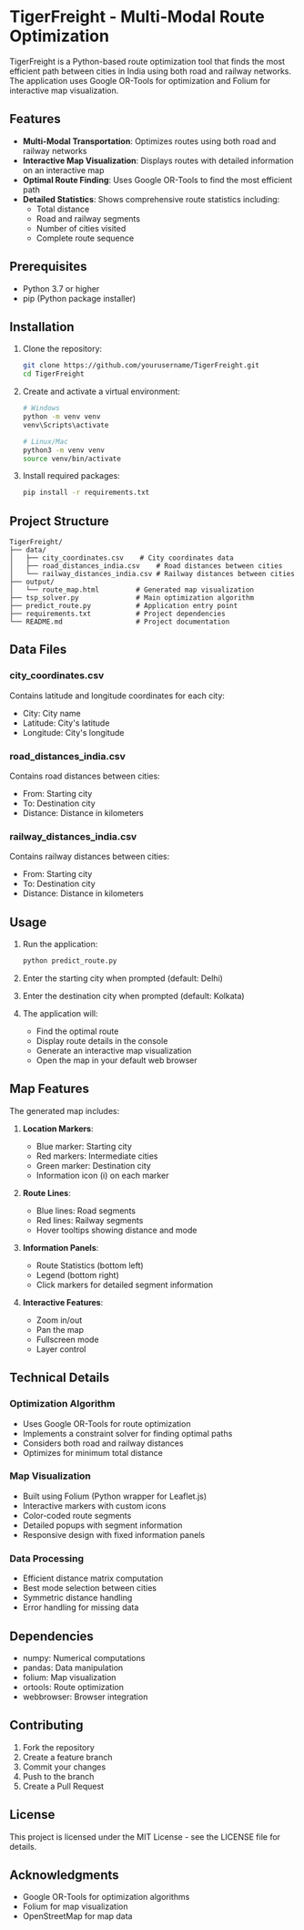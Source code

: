 # TigerFreight - Multi-Modal Route Optimization

TigerFreight is a Python-based route optimization tool that finds the most efficient path between cities in India using both road and railway networks. The application uses Google OR-Tools for optimization and Folium for interactive map visualization.

## Features

- **Multi-Modal Transportation**: Optimizes routes using both road and railway networks
- **Interactive Map Visualization**: Displays routes with detailed information on an interactive map
- **Optimal Route Finding**: Uses Google OR-Tools to find the most efficient path
- **Detailed Statistics**: Shows comprehensive route statistics including:
  - Total distance
  - Road and railway segments
  - Number of cities visited
  - Complete route sequence

## Prerequisites

- Python 3.7 or higher
- pip (Python package installer)

## Installation

1. Clone the repository:
   ```bash
   git clone https://github.com/yourusername/TigerFreight.git
   cd TigerFreight
   ```

2. Create and activate a virtual environment:
   ```bash
   # Windows
   python -m venv venv
   venv\Scripts\activate

   # Linux/Mac
   python3 -m venv venv
   source venv/bin/activate
   ```

3. Install required packages:
   ```bash
   pip install -r requirements.txt
   ```

## Project Structure

```
TigerFreight/
├── data/
│   ├── city_coordinates.csv    # City coordinates data
│   ├── road_distances_india.csv    # Road distances between cities
│   └── railway_distances_india.csv # Railway distances between cities
├── output/
│   └── route_map.html         # Generated map visualization
├── tsp_solver.py              # Main optimization algorithm
├── predict_route.py           # Application entry point
├── requirements.txt           # Project dependencies
└── README.md                  # Project documentation
```

## Data Files

### city_coordinates.csv
Contains latitude and longitude coordinates for each city:
- City: City name
- Latitude: City's latitude
- Longitude: City's longitude

### road_distances_india.csv
Contains road distances between cities:
- From: Starting city
- To: Destination city
- Distance: Distance in kilometers

### railway_distances_india.csv
Contains railway distances between cities:
- From: Starting city
- To: Destination city
- Distance: Distance in kilometers

## Usage

1. Run the application:
   ```bash
   python predict_route.py
   ```

2. Enter the starting city when prompted (default: Delhi)

3. Enter the destination city when prompted (default: Kolkata)

4. The application will:
   - Find the optimal route
   - Display route details in the console
   - Generate an interactive map visualization
   - Open the map in your default web browser

## Map Features

The generated map includes:

1. **Location Markers**:
   - Blue marker: Starting city
   - Red markers: Intermediate cities
   - Green marker: Destination city
   - Information icon (i) on each marker

2. **Route Lines**:
   - Blue lines: Road segments
   - Red lines: Railway segments
   - Hover tooltips showing distance and mode

3. **Information Panels**:
   - Route Statistics (bottom left)
   - Legend (bottom right)
   - Click markers for detailed segment information

4. **Interactive Features**:
   - Zoom in/out
   - Pan the map
   - Fullscreen mode
   - Layer control

## Technical Details

### Optimization Algorithm
- Uses Google OR-Tools for route optimization
- Implements a constraint solver for finding optimal paths
- Considers both road and railway distances
- Optimizes for minimum total distance

### Map Visualization
- Built using Folium (Python wrapper for Leaflet.js)
- Interactive markers with custom icons
- Color-coded route segments
- Detailed popups with segment information
- Responsive design with fixed information panels

### Data Processing
- Efficient distance matrix computation
- Best mode selection between cities
- Symmetric distance handling
- Error handling for missing data

## Dependencies

- numpy: Numerical computations
- pandas: Data manipulation
- folium: Map visualization
- ortools: Route optimization
- webbrowser: Browser integration

## Contributing

1. Fork the repository
2. Create a feature branch
3. Commit your changes
4. Push to the branch
5. Create a Pull Request

## License

This project is licensed under the MIT License - see the LICENSE file for details.

## Acknowledgments

- Google OR-Tools for optimization algorithms
- Folium for map visualization
- OpenStreetMap for map data 